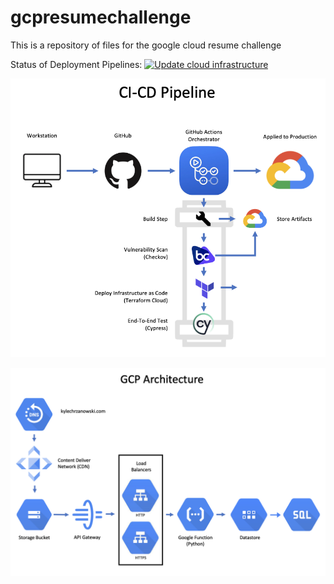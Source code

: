# gcpresumechallenge

This is a repository of files for the google cloud resume challenge

Status of Deployment Pipelines:
[![Update cloud infrastructure](https://github.com/kchrzanowski3/gcpresumechallenge/actions/workflows/workflow.yml/badge.svg)](https://github.com/kchrzanowski3/gcpresumechallenge/actions/workflows/workflow.yml)


![CI/CD Pipeline](https://github.com/kchrzanowski3/gcpresumechallenge/blob/main/readme-images/pipeline.png?raw=true)

![GCP Architecture](https://github.com/kchrzanowski3/gcpresumechallenge/blob/main/readme-images/architecture.png?raw=true)
